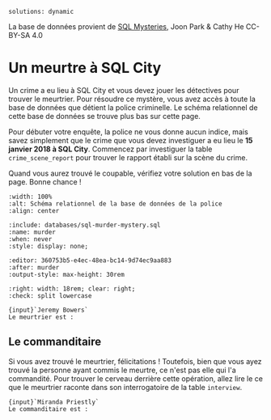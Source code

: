 <!-- Copyright 2025 Maxime Jan <maxime.jan@edufr.ch> -->
<!-- SPDX-License-Identifier: CC-BY-NC-SA-4.0 -->

```{metadata}
solutions: dynamic
```
La base de données provient de [SQL Mysteries](https://github.com/NUKnightLab/sql-mysteries/tree/master), Joon Park & Cathy He CC- BY-SA 4.0


# Un meurtre à SQL City

Un crime a eu lieu à SQL City et vous devez jouer les détectives pour trouver le meurtrier. Pour résoudre ce mystère, vous avez accès à toute la base de données que détient la police criminelle. Le schéma relationnel de cette base de données se trouve plus bas sur cette page.

Pour débuter votre enquête, la police ne vous donne aucun indice, mais savez simplement que le crime que vous devez investiguer a eu lieu le **15 janvier 2018 à SQL City**. Commencez par investiguer la table `crime_scene_report` pour trouver le rapport établi sur la scène du crime.


Quand vous aurez trouvé le coupable, vérifiez votre solution en bas de la page. Bonne chance !


```{image} images/murder_schema.png
:width: 100%
:alt: Schéma relationnel de la base de données de la police
:align: center
```


```{exec} sql
:include: databases/sql-murder-mystery.sql
:name: murder
:when: never
:style: display: none;

```

```{exec} sql
:editor: 360753b5-e4ec-48ea-bc14-9d74ec9aa883
:after: murder
:output-style: max-height: 30rem

```

```{role} input(quiz-input)
:right: width: 18rem; clear: right;
:check: split lowercase
```

```{quiz}
{input}`Jeremy Bowers`
Le meurtrier est :

```


## Le commanditaire
Si vous avez trouvé le meurtrier, félicitations ! Toutefois, bien que vous ayez trouvé la personne ayant commis le meurtre, ce n'est pas elle qui l'a commandité. Pour trouver le cerveau derrière cette opération, allez lire le ce que le meurtrier raconte dans son interrogatoire de la table `interview`.

```{quiz}
{input}`Miranda Priestly`
Le commanditaire est :

```
